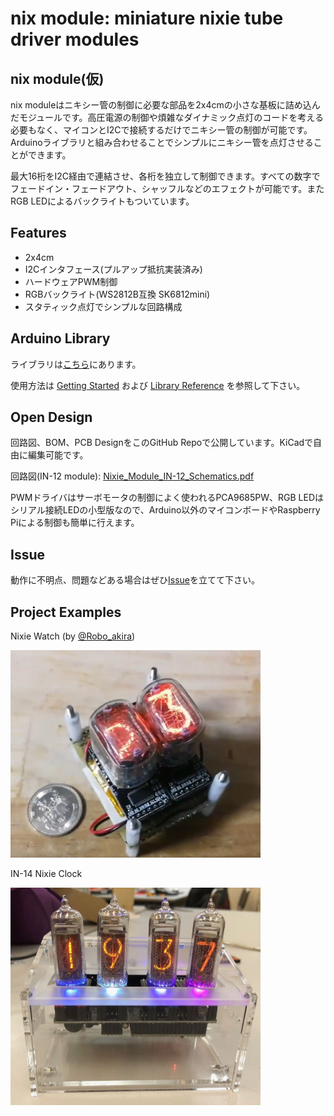 # nix module: miniature nixie tube driver modules

## nix module(仮)
nix moduleはニキシー管の制御に必要な部品を2x4cmの小さな基板に詰め込んだモジュールです。高圧電源の制御や煩雑なダイナミック点灯のコードを考える必要もなく、マイコンとI2Cで接続するだけでニキシー管の制御が可能です。Arduinoライブラリと組み合わせることでシンプルにニキシー管を点灯させることができます。

最大16桁をI2C経由で連結させ、各桁を独立して制御できます。すべての数字でフェードイン・フェードアウト、シャッフルなどのエフェクトが可能です。またRGB LEDによるバックライトもついています。


## Features
- 2x4cm
- I2Cインタフェース(プルアップ抵抗実装済み)
- ハードウェアPWM制御
- RGBバックライト(WS2812B互換 SK6812mini)
- スタティック点灯でシンプルな回路構成

## Arduino Library
ライブラリは[こちら](https://github.com/minori24/Lib_Nixie_Module)にあります。


使用方法は [Getting Started](doc/getting_started.md) および [Library Reference](doc/library_reference.md) を参照して下さい。

## Open Design
回路図、BOM、PCB DesignをこのGitHub Repoで公開しています。KiCadで自由に編集可能です。

回路図(IN-12 module): [Nixie_Module_IN-12_Schematics.pdf](doc/Nixie_Module_IN-12_Schematics.pdf)

PWMドライバはサーボモータの制御によく使われるPCA9685PW、RGB LEDはシリアル接続LEDの小型版なので、Arduino以外のマイコンボードやRaspberry Piによる制御も簡単に行えます。

## Issue
動作に不明点、問題などある場合はぜひ[Issue](https://github.com/minori24/NixieModule/issues)を立てて下さい。

## Project Examples

Nixie Watch (by [@Robo_akira](https://twitter.com/Robo_akira/status/1117429584108982274))

<img src="doc/images/watch_1.jpg" width=400>

IN-14 Nixie Clock

<img src="doc/images/clock_1.jpg" width=400>